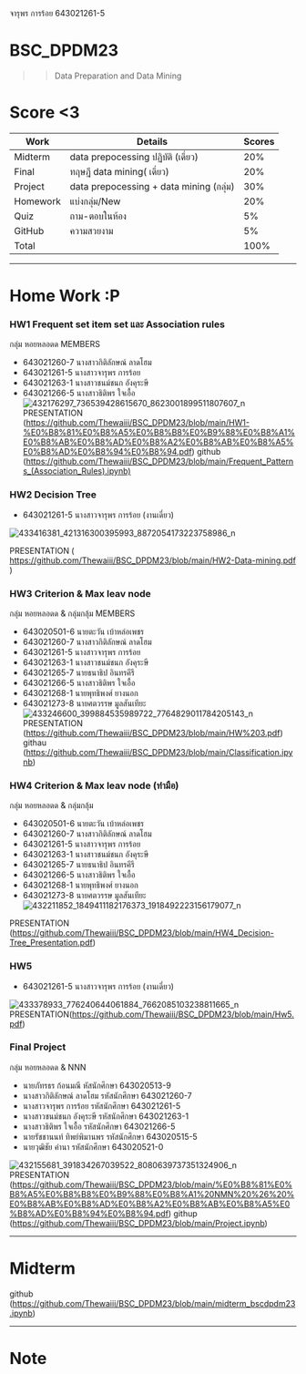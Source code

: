  จารุพร การร้อย 643021261-5
# BSC_DPDM23

>>Data Preparation and Data Mining

# Score <3

Work | Details | Scores
-----|-----|-----
Midterm | data prepocessing ปฏิบัติ (เดี่ยว) | 20%|
Final | ทฤษฎี data mining( เดี่ยว) | 20%|
Project | data prepocessing + data mining (กลุ่ม) | 30%|
Homework|แบ่งกลุ่ม/New|20%|
Quiz|ถาม-ตอบในห้อง| 5%|
GitHub|ความสวยงาม| 5%|
 Total|  | 100%|
**************************************************************************************************
# Home Work :P


### HW1 Frequent set item set และ Association rules
กลุ่ม หอยหลอดด MEMBERS
- 643021260-7 นางสาวกิติลักษณ์ ลาดโฮม
- 643021261-5 นางสาวจารุพร การร้อย
- 643021263-1 นางสาวชนม์ชนก อังคุระษี
- 643021266-5 นางสาวธิติพร ใจเอื้อ
  ![432176297_736539428615670_8623001899511807607_n](https://github.com/Thewaiii/BSC_DPDM23/assets/138456613/736c9c2e-e258-460f-884d-15520123569d)
  PRESENTATION (https://github.com/Thewaiii/BSC_DPDM23/blob/main/HW1-%E0%B8%81%E0%B8%A5%E0%B8%B8%E0%B9%88%E0%B8%A1%E0%B8%AB%E0%B8%AD%E0%B8%A2%E0%B8%AB%E0%B8%A5%E0%B8%AD%E0%B8%94%E0%B8%94.pdf)
  github (https://github.com/Thewaiii/BSC_DPDM23/blob/main/Frequent_Patterns_(Association_Rules).ipynb)
  
   
###  HW2 Decision Tree
- 643021261-5 นางสาวจารุพร การร้อย (งานเดี่ยว)
  
![433416381_421316300395993_8872054173223758986_n](https://github.com/Thewaiii/BSC_DPDM23/assets/138456613/80ba5e14-f528-4737-8c37-0f8f5f83e104)

 PRESENTATION ( https://github.com/Thewaiii/BSC_DPDM23/blob/main/HW2-Data-mining.pdf )

 

###  HW3 Criterion & Max leav node
กลุ่ม หอยหลอดด & กลุ่มกลุ้ม  MEMBERS

- 643020501-6    นายตะวัน เบ้าหล่อเพชร
- 643021260-7    นางสาวกิติลักษณ์ ลาดโฮม
- 643021261-5    นางสาวจารุพร การร้อย
- 643021263-1    นางสาวชนม์ชนก อังคุระษี
- 643021265-7    นายธนาธิป อินทรคีรี
- 643021266-5    นางสาวธิติพร ใจเอื้อ
- 643021268-1    นายพุทธิพงศ์ ยางนอก
- 643021273-8    นายศตวรรษ มูลสันเทียะ
![433246600_399884535989722_7764829011784205143_n](https://github.com/Thewaiii/BSC_DPDM23/assets/138456613/4fad7ea6-be04-44ab-ad47-dced525ddd5e)
PRESENTATION (https://github.com/Thewaiii/BSC_DPDM23/blob/main/HW%203.pdf)
githau (https://github.com/Thewaiii/BSC_DPDM23/blob/main/Classification.ipynb)

###  HW4 Criterion & Max leav node (ทำมือ)
กลุ่ม หอยหลอดด & กลุ่มกลุ้ม
- 643020501-6    นายตะวัน เบ้าหล่อเพชร
- 643021260-7    นางสาวกิติลักษณ์ ลาดโฮม
- 643021261-5    นางสาวจารุพร การร้อย
- 643021263-1    นางสาวชนม์ชนก อังคุระษี
- 643021265-7    นายธนาธิป อินทรคีรี
- 643021266-5    นางสาวธิติพร ใจเอื้อ
- 643021268-1    นายพุทธิพงศ์ ยางนอก
- 643021273-8    นายศตวรรษ มูลสันเทียะ
![432211852_1849411182176373_1918492223156179077_n](https://github.com/Thewaiii/BSC_DPDM23/assets/138456613/c5d2b408-a67e-4a81-9733-a14c94c348d7)

 PRESENTATION (https://github.com/Thewaiii/BSC_DPDM23/blob/main/HW4_Decision-Tree_Presentation.pdf)
### HW5

- 643021261-5 นางสาวจารุพร การร้อย (งานเดี่ยว)

![433378933_776240644061884_7662085103238811665_n](https://github.com/Thewaiii/BSC_DPDM23/assets/138456613/d58c0169-72d8-4498-8ee6-33deb548d01c)
PRESENTATION(https://github.com/Thewaiii/BSC_DPDM23/blob/main/Hw5.pdf)  
### Final Project
กลุ่ม หอยหลอดด & NNN

- นายภัทรธร ก้อนมณี          หัสนักศึกษา 643020513-9
- นางสาวกิติลักษณ์ ลาดโฮม     รหัสนักศึกษา 643021260-7
- นางสาวจารุพร การร้อย        รหัสนักศึกษา  643021261-5
- นางสาวชนม์ชนก อังคุระษี      รหัสนักศึกษา 643021263-1
- นางสาวธิติพร ใจเอื้อ          รหัสนักศึกษา 643021266-5
- นายรัชชานนท์ ทิพย์พิมานพร    รหัสนักศึกษา 643020515-5
- นายวุฒิชัย คำนา             รหัสนักศึกษา 643020521-0
  
![432155681_391834267039522_8080639737351324906_n](https://github.com/Thewaiii/BSC_DPDM23/assets/138456613/0deab5f9-0700-4668-952e-944a60b0afe1)
PRESENTATION (https://github.com/Thewaiii/BSC_DPDM23/blob/main/%E0%B8%81%E0%B8%A5%E0%B8%B8%E0%B9%88%E0%B8%A1%20NMN%20%26%20%E0%B8%AB%E0%B8%AD%E0%B8%A2%E0%B8%AB%E0%B8%A5%E0%B8%AD%E0%B8%94%E0%B8%94.pdf)
githup (https://github.com/Thewaiii/BSC_DPDM23/blob/main/Project.ipynb)

**************************************************************************************************

# Midterm
github (https://github.com/Thewaiii/BSC_DPDM23/blob/main/midterm_bscdpdm23.ipynb)

---------------------------------------------------------------------------------------------------

# Note



